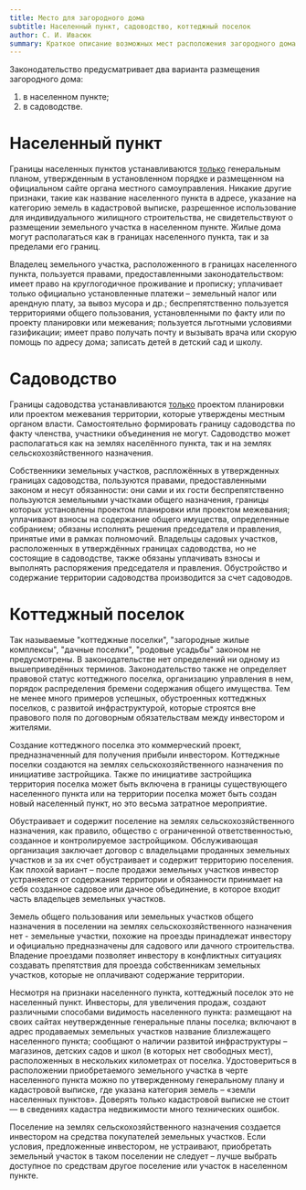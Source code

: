 ```yaml
---
title: Место для загородного дома
subtitle: Населенный пункт, садоводство, коттеджный поселок
author: С. И. Ивасюк
summary: Краткое описание возможных мест расположения загородного дома - населенный пункт, садоводство, коттеджный поселок.
---
```


Законодательство предусматривает два варианта размещения загородного дома:

1) в населенном пункте;
2) в садоводстве.

# Населенный пункт

Границы населенных пунктов устанавливаются <u>только</u> генеральным планом, утвержденным в установленном порядке и размещенном на официальном сайте органа местного самоуправления. Никакие другие признаки, такие как название населенного пункта в адресе, указание на категорию земель в кадастровой выписке, разрешенное использование для индивидуального жилищного строительства, не свидетельствуют о размещении земельного участка в населенном пункте. Жилые дома могут располагаться как в границах населенного пункта, так и за пределами его границ.

Владелец земельного участка, расположенного в границах населенного пункта, пользуется правами, предоставленными законодательством: имеет право на круглогодичное проживание и прописку; уплачивает только официально установленные платежи – земельный налог или арендную плату, за вывоз мусора и др.; беспрепятственно пользуется территориями общего пользования, установленными по факту или по проекту планировки или межевания; пользуется льготными условиями газификации; имеет право получать почту и вызывать врача или скорую помощь по адресу дома; записать детей в детский сад и школу.

# Садоводство

Границы садоводства устанавливаются <u>только</u> проектом планировки или проектом межевания территории, которые утверждены местным органом власти. Самостоятельно формировать границу садоводства по факту членства, участники объединения не могут. Садоводство может располагаться как на землях населённого пункта, так и на землях сельскохозяйственного назначения. 

Собственники земельных участков, распложённых в утвержденных границах садоводства, пользуются правами, предоставленными законом и несут обязанности: они сами и их гости беспрепятственно пользуются земельными участками общего назначения, границы которых установлены проектом планировки или проектом межевания; уплачивают  взносы на содержание общего имущества, определенные собранием; обязаны исполнять решения председателя и правления, принятые ими в рамках полномочий. Владельцы садовых участков, расположенных в утверждённых границах садоводства, но не состоящие в садоводстве, также обязаны уплачивать взносы и выполнять распоряжения председателя и правления. Обустройство и содержание территории садоводства производится за счет садоводов. 

# Коттеджный поселок

Так называемые "коттеджные поселки", "загородные жилые комплексы", "дачные поселки", "родовые усадьбы" законом не предусмотрены. В законодательстве нет определений ни одному из вышеприведённых терминов. Законодательство также не определяет правовой статус коттеджного поселка, организацию управления в нем, порядок распределения бремени содержания общего имущества. Тем не менее много примеров успешных, обустроенных коттеджных поселков, с развитой инфраструктурой, которые строятся вне правового поля по договорным обязательствам между инвестором и жителями.

Создание коттеджного поселка это коммерческий проект, предназначенный для получения прибыли инвестором. Коттеджные поселки создаются на землях сельскохозяйственного назначения по инициативе застройщика. Также по инициативе застройщика территория поселка может быть включена в границы существующего населенного пункта или на территории поселка может быть создан новый населенный пункт, но это весьма затратное мероприятие. 

Обустраивает и содержит поселение на землях сельскохозяйственного назначения, как правило, общество с ограниченной ответственностью, созданное и контролируемое застройщиком. Обслуживающая организация заключает договор с владельцами проданных земельных участков и за их счет обустраивает и содержит территорию поселения. Как плохой вариант – после продажи земельных участков инвестор устраняется от содержания территории и обязанности принимает на себя созданное садовое или дачное объединение, в которое входит часть владельцев земельных участков.

Земель общего пользования или земельных участков общего назначения в поселении на землях сельскохозяйственного назначения нет -  земельные участки, похожие на проезды принадлежат инвестору и официально предназначены для садового или дачного строительства. Владение проездами позволяет инвестору в конфликтных ситуациях создавать препятствия для проезда собственникам земельных участков, которые не оплачивают содержание территории.

Несмотря на признаки населенного пункта, коттеджный поселок это не населенный пункт. Инвесторы, для увеличения продаж, создают различными способами видимость населенного пункта: размещают на своих сайтах неутвержденные генеральные планы поселка; включают в адрес продаваемых земельных участков название близлежащего населенного пункта; сообщают о наличии развитой инфраструктуры – магазинов, детских садов и школ (в которых нет свободных мест), расположенных в нескольких километрах от поселка. Удостовериться в расположении приобретаемого земельного участка в черте населенного пункта можно по утвержденному генеральному плану и кадастровой выписке, где указана категория земель – «земли населенных пунктов». Доверять только кадастровой выписке не стоит — в сведениях кадастра недвижимости много технических ошибок.

Поселение на землях сельскохозяйственного назначения создается инвестором на средства покупателей земельных участков. Если условия, предложенные инвестором, не устраивают, приобретать земельный участок в таком поселении не следует – лучше выбрать доступное по средствам другое поселение или участок в населенном пункте.

 
